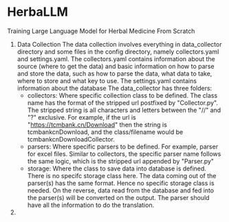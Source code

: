 # HerbaLLM
Training Large Language Model for Herbal Medicine From Scratch


1. Data Collection
   The data collection involves everything in data_collector directory and some files in the config directory, namely collectors.yaml and settings.yaml.
   The collectors.yaml contains information about the source (where to get the data) and basic information on how to parse and store the data, such as how to parse the data, what data to take, where to store and what key to use.
   The settings.yaml contains information about the database
   The data_collector has three folders:
   - collectors: Where specific collection class to be defined.  The class name has the format of the stripped url postfixed by "Collector.py".  The stripped string is all characters and letters between the "//" and "?" exclusive.  For example, if the url is "https://tcmbank.cn/Download" then the string is tcmbankcnDownload, and the class/filename would be tcmbankcnDownloadCollector.
   - parsers: Where specific parsers to be defined.  For example, parser for excel files.  Similar to collectors, the specific parser name follows the same logic, which is the stripped url appended by "Parser.py"
   - storage: Where the class to save data into database is defined.  There is no specifc storage class here.  The data coming out of the parser(s) has the same format. Hence no specific storage class is needed.  On the reverse, data read from the database and fed into the parser(s) will be converted on the output.  The parser should have all the information to do the translation.
2. 